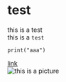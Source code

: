 # test
this is a test</br>
this is a `test`
```import cv2
print("aaa")
```


[link](https://github.com/yininghsu10/test/new/main?readme=1)</br>
![this is a picture](https://www.bing.com/images/search?view=detailV2&ccid=eTCbdR%2fA&id=FD003D03B9E8C88A8A3BFCE6E2D1B67E35C7EAAE&thid=OIP.eTCbdR_AFzbqHMPXhrJWUQHaEK&mediaurl=https%3a%2f%2flogosmarcas.net%2fwp-content%2fuploads%2f2020%2f12%2fGitHub-Logo.png&cdnurl=https%3a%2f%2fth.bing.com%2fth%2fid%2fR.79309b751fc01736ea1cc3d786b25651%3frik%3drurHNX620eLm%252fA%26pid%3dImgRaw%26r%3d0&exph=2160&expw=3840&q=GITHUB&simid=608036188252436495&FORM=IRPRST&ck=18DB8E760953C9412C84D6F8A6964737&selectedIndex=2&ajaxhist=0&ajaxserp=0)
